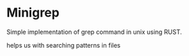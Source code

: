 # Minigrep

Simple implementation of grep command in unix using RUST.

helps us with searching patterns in files
